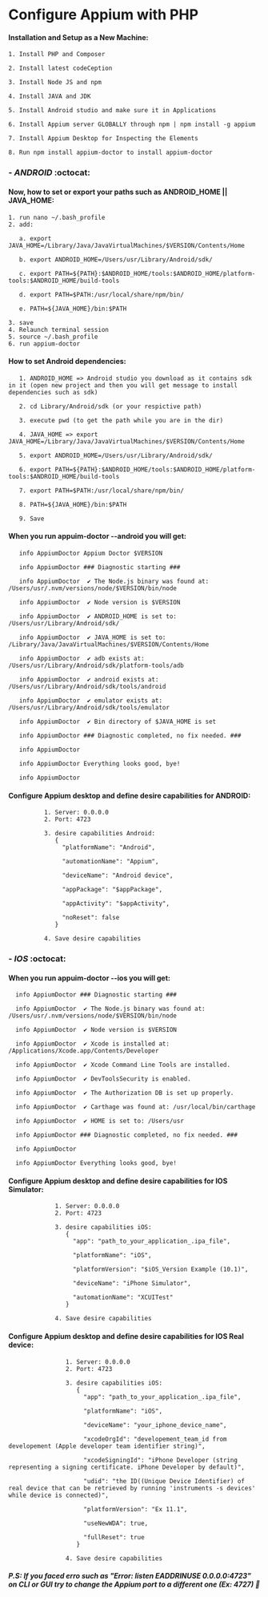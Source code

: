 # Configure Appium with PHP


#### Installation and Setup as a New Machine:
    1. Install PHP and Composer
    
    2. Install latest codeCeption

    3. Install Node JS and npm

    4. Install JAVA and JDK

    5. Install Android studio and make sure it in Applications

    6. Install Appium server GLOBALLY through npm | npm install -g appium

    7. Install Appium Desktop for Inspecting the Elements

    8. Run npm install appium-doctor to install appium-doctor


 ### - **_ANDROID_** :octocat: 

#### Now, how to set or export your paths such as ANDROID_HOME || JAVA_HOME:
   
    1. run nano ~/.bash_profile
    2. add:
    
       a. export JAVA_HOME=/Library/Java/JavaVirtualMachines/$VERSION/Contents/Home
       
       b. export ANDROID_HOME=/Users/usr/Library/Android/sdk/
          
       c. export PATH=${PATH}:$ANDROID_HOME/tools:$ANDROID_HOME/platform-tools:$ANDROID_HOME/build-tools
          
       d. export PATH=$PATH:/usr/local/share/npm/bin/
          
       e. PATH=${JAVA_HOME}/bin:$PATH
          
    3. save
    4. Relaunch terminal session
    5. source ~/.bash_profile
    6. run appium-doctor


#### How to set Android dependencies:  

       1. ANDROID_HOME => Android studio you download as it contains sdk in it (open new project and then you will get message to install dependencies such as sdk)
       
       2. cd Library/Android/sdk (or your respictive path)
       
       3. execute pwd (to get the path while you are in the dir) 
       
       4. JAVA_HOME => export JAVA_HOME=/Library/Java/JavaVirtualMachines/$VERSION/Contents/Home
       
       5. export ANDROID_HOME=/Users/usr/Library/Android/sdk/
       
       6. export PATH=${PATH}:$ANDROID_HOME/tools:$ANDROID_HOME/platform-tools:$ANDROID_HOME/build-tools
       
       7. export PATH=$PATH:/usr/local/share/npm/bin/
       
       8. PATH=${JAVA_HOME}/bin:$PATH  
       
       9. Save
   
   
#### When you run appuim-doctor --android you will get:
   
       info AppiumDoctor Appium Doctor $VERSION
       
       info AppiumDoctor ### Diagnostic starting ###
       
       info AppiumDoctor  ✔ The Node.js binary was found at: /Users/usr/.nvm/versions/node/$VERSION/bin/node
       
       info AppiumDoctor  ✔ Node version is $VERSION
       
       info AppiumDoctor  ✔ ANDROID_HOME is set to: /Users/usr/Library/Android/sdk/
       
       info AppiumDoctor  ✔ JAVA_HOME is set to: /Library/Java/JavaVirtualMachines/$VERSION/Contents/Home
       
       info AppiumDoctor  ✔ adb exists at: /Users/usr/Library/Android/sdk/platform-tools/adb
       
       info AppiumDoctor  ✔ android exists at: /Users/usr/Library/Android/sdk/tools/android
       
       info AppiumDoctor  ✔ emulator exists at: /Users/usr/Library/Android/sdk/tools/emulator
       
       info AppiumDoctor  ✔ Bin directory of $JAVA_HOME is set
       
       info AppiumDoctor ### Diagnostic completed, no fix needed. ###
       
       info AppiumDoctor
       
       info AppiumDoctor Everything looks good, bye!
       
       info AppiumDoctor
       
       


       
       
#### Configure Appium desktop and define desire capabilities for ANDROID:
               
              1. Server: 0.0.0.0  
              2. Port: 4723
                 
              3. desire capabilities Android:
                 {
                   "platformName": "Android",
                   
                   "automationName": "Appium",
                   
                   "deviceName": "Android device",
                   
                   "appPackage": "$appPackage",
                   
                   "appActivity": "$appActivity",
                   
                   "noReset": false
                 }
                 
              4. Save desire capabilities
              
              
              
              
    
    
    
              
              
  ### - **_IOS_** :octocat: 
   
#### When you run appuim-doctor --ios you will get:
      
      info AppiumDoctor ### Diagnostic starting ###
      
      info AppiumDoctor  ✔ The Node.js binary was found at: /Users/usr/.nvm/versions/node/$VERSION/bin/node
      
      info AppiumDoctor  ✔ Node version is $VERSION
      
      info AppiumDoctor  ✔ Xcode is installed at: /Applications/Xcode.app/Contents/Developer
      
      info AppiumDoctor  ✔ Xcode Command Line Tools are installed.
      
      info AppiumDoctor  ✔ DevToolsSecurity is enabled.
      
      info AppiumDoctor  ✔ The Authorization DB is set up properly.
      
      info AppiumDoctor  ✔ Carthage was found at: /usr/local/bin/carthage
      
      info AppiumDoctor  ✔ HOME is set to: /Users/usr
      
      info AppiumDoctor ### Diagnostic completed, no fix needed. ###
      
      info AppiumDoctor
      
      info AppiumDoctor Everything looks good, bye!
   
   
   
#### Configure Appium desktop and define desire capabilities for IOS Simulator:
                  
                 1. Server: 0.0.0.0  
                 2. Port: 4723
                    
                 3. desire capabilities iOS:
                    {
                      "app": "path_to_your_application_.ipa_file",
                      
                      "platformName": "iOS",
                      
                      "platformVersion": "$iOS_Version Example (10.1)",
                      
                      "deviceName": "iPhone Simulator",
                      
                      "automationName": "XCUITest"
                    }
                    
                 4. Save desire capabilities
                 
                 
                 
#### Configure Appium desktop and define desire capabilities for IOS Real device:
                     
                    1. Server: 0.0.0.0  
                    2. Port: 4723
                       
                    3. desire capabilities iOS:
                       {
                         "app": "path_to_your_application_.ipa_file",
                         
                         "platformName": "iOS",
                         
                         "deviceName": "your_iphone_device_name",
                         
                         "xcodeOrgId": "developement_team_id from developement (Apple developer team identifier string)",
                         
                         "xcodeSigningId": "iPhone Developer (string representing a signing certificate. iPhone Developer by default)",
                         
                         "udid": "the ID((Unique Device Identifier) of real device that can be retrieved by running 'instruments -s devices' while device is connected)",
                         
                         "platformVersion": "Ex 11.1",
                         
                         "useNewWDA": true,
                         
                         "fullReset": true
                       }
                       
                    4. Save desire capabilities              
   
      
      
      
##### P.S: If you faced erro such as "Error: listen EADDRINUSE 0.0.0.0:4723" on CLI or GUI try to change the Appium port to a different one (Ex: 4727)  :blue_book:
      